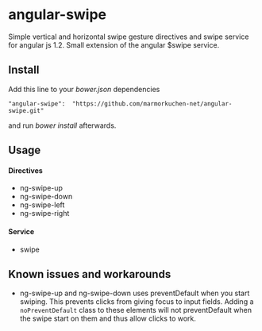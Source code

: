angular-swipe
=============

Simple vertical and horizontal swipe gesture directives and swipe service for angular js 1.2. Small extension of the angular $swipe service.

## Install

Add this line to your *bower.json* dependencies

    "angular-swipe":  "https://github.com/marmorkuchen-net/angular-swipe.git"
    
and run *bower install* afterwards.

## Usage

#### Directives

* ng-swipe-up
* ng-swipe-down
* ng-swipe-left
* ng-swipe-right

#### Service

* swipe

## Known issues and workarounds

* ng-swipe-up and ng-swipe-down uses preventDefault when you start swiping. This prevents clicks from giving focus to input fields. Adding a `noPreventDefault` class to these elements will not preventDefault when the swipe start on them and thus allow clicks to work.
